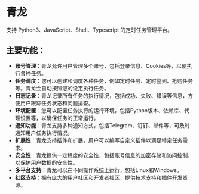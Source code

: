 # 青龙

支持 Python3、JavaScript、Shell、Typescript 的定时任务管理平台。

## 主要功能：

- **账号管理**：青龙允许用户管理多个账号，包括登录信息、Cookies等，以便执行各种任务。
- **任务调度**：您可以创建和调度各种任务，例如定时任务、定时签到、抢购任务等。青龙会自动按照您的设定执行任务。
- **日志记录**：青龙记录所有任务的执行情况，包括成功、失败、错误等信息，方便用户跟踪任务状态和问题排查。
- **环境配置**：您可以配置任务执行的运行环境，包括Python版本、依赖库、代理设置等，以确保任务的正常运行。
- **通知功能**：青龙支持多种通知方式，包括Telegram、钉钉、邮件等，可及时通知用户任务执行情况。
- **扩展性**：青龙支持插件和扩展，用户可以编写自定义插件以满足特定任务需求。
- **安全性**：青龙提供一定程度的安全性，包括账号信息的加密存储和访问控制，以保护用户数据的安全性。
- **多平台支持**：青龙可以在不同操作系统上运行，包括Linux和Windows。
- **社区支持**：拥有庞大的用户社区和开发者社区，提供技术支持和插件开发资源。
